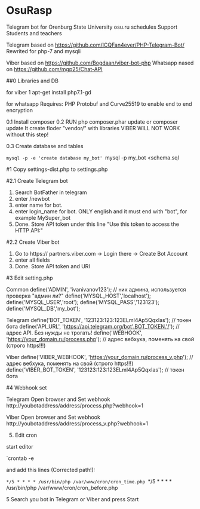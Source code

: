 # OsuRasp
Telegram bot for Orenburg State University  osu.ru schedules
Support Students  and teachers

Telegram based on https://github.com/ICQFan4ever/PHP-Telegram-Bot/
Rewrited for php-7 and mysqli

Viber based on https://github.com/Bogdaan/viber-bot-php
Whatsapp nased on https://github.com/mgp25/Chat-API




##0 Libraries and DB

for viber
1 apt-get install php7.1-gd

for whatsapp
Requires: PHP Protobuf and Curve25519 to enable end to end encryption


0.1 Install composer
0.2 RUN php composer.phar update or composer update
It create floder "vendor/" with libraries
VIBER WILL NOT WORK without this step!

0.3 Create database and tables

`mysql -p -e 'create database my_bot'
`mysql -p my_bot <schema.sql


#1 Copy settings-dist.php to settings.php

#2.1 Create Telegram bot 

1) Search BotFather in telegram
2) enter /newbot
3) enter name for bot. 
4) enter login_name for bot. ONLY english and it must end with "bot", for example MySuper_bot
5) Done. Store API token under this line "Use this token to access the HTTP API:"

#2.2 Create Viber bot 

1) Go to https:// partners.viber.com  → Login there  → Create Bot Account
2) enter all fields
3) Done. Store API token and URI

#3 Edit setting.php

Common 
define('ADMIN', 'ivanivanov123'); // ник админа, используется проверка "админ ли?"
define('MYSQL_HOST','localhost');
define('MYSQL_USER','root');
define('MYSQL_PASS','123123');
define('MYSQL_DB','my_bot');


Telegram
define('BOT_TOKEN', '123123:123:123ELml4Ap5QqxIas'); // токен бота
define('API_URL', 'https://api.telegram.org/bot'.BOT_TOKEN.'/'); // адрес API. Без нужды не трогать!
define('WEBHOOK', 'https://your_domain.ru/process.php'); // адрес вебхука, поменять на свой (строго https!!!)

Viber
define('VIBER_WEBHOOK', 'https://your_domain.ru/process_v.php'); // адрес вебхука, поменять на свой (строго https!!!)
define('VIBER_BOT_TOKEN', '123123:123:123ELml4Ap5QqxIas'); // токен бота



#4 Webhook set 

Telegram
 Open browser and Set webhook http://youbotaddress/address/process.php?webhook=1

Viber
 Open browser and Set webhook http://youbotaddress/address/process_v.php?webhook=1

5. Edit cron

start editor 

`crontab -e

and add this lines (Corrected path!):

`*/5 * * * * /usr/bin/php /var/www/cron/cron_time.php
`*/5 * * * * /usr/bin/php /var/www/cron/cron_before.php



5 Search you bot in Telegram or Viber and press Start

 
